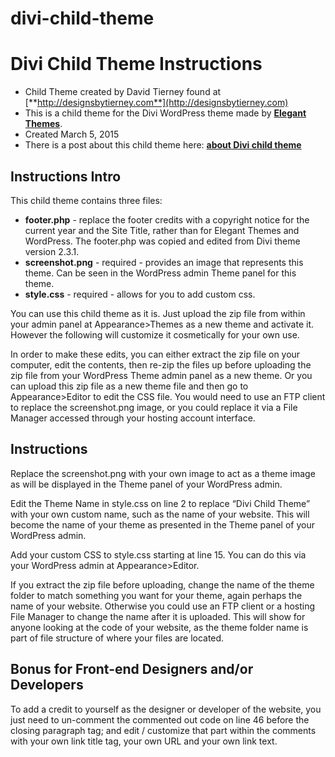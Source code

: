 # divi-child-theme

Divi Child Theme Instructions
=============================

-   Child Theme created by David Tierney found at
    [**http://designsbytierney.com**](http://designsbytierney.com)
-   This is a child theme for the Divi WordPress theme made by
    [**Elegant Themes**](http://www.elegantthemes.com/).
-   Created March 5, 2015
-   There is a post about this child theme here: [**about Divi child
    theme**](http://designsbytierney.com/2015/03/divi-child-theme-with-customized-footer-credits)

Instructions Intro
------------------

This child theme contains three files:

-   **footer.php** - replace the footer credits with a copyright notice
    for the current year and the Site Title, rather than for Elegant
    Themes and WordPress. The footer.php was copied and edited from Divi
    theme version 2.3.1.
-   **screenshot.png** - required - provides an image that represents
    this theme. Can be seen in the WordPress admin Theme panel for this
    theme.
-   **style.css** - required - allows for you to add custom css.

You can use this child theme as it is. Just upload the zip file from
within your admin panel at Appearance\>Themes as a new theme and
activate it. However the following will customize it cosmetically for
your own use.

In order to make these edits, you can either extract the zip file on
your computer, edit the contents, then re-zip the files up before
uploading the zip file from your WordPress Theme admin panel as a new
theme. Or you can upload this zip file as a new theme file and then go
to Appearance\>Editor to edit the CSS file. You would need to use an FTP
client to replace the screenshot.png image, or you could replace it via
a File Manager accessed through your hosting account interface.

Instructions
------------

Replace the screenshot.png with your own image to act as a theme image
as will be displayed in the Theme panel of your WordPress admin.

Edit the Theme Name in style.css on line 2 to replace “Divi Child Theme”
with your own custom name, such as the name of your website. This will
become the name of your theme as presented in the Theme panel of your
WordPress admin.

Add your custom CSS to style.css starting at line 15. You can do this
via your WordPress admin at Appearance\>Editor.

If you extract the zip file before uploading, change the name of the
theme folder to match something you want for your theme, again perhaps
the name of your website. Otherwise you could use an FTP client or a
hosting File Manager to change the name after it is uploaded. This will
show for anyone looking at the code of your website, as the theme folder
name is part of file structure of where your files are located.

Bonus for Front-end Designers and/or Developers
-----------------------------------------------

To add a credit to yourself as the designer or developer of the website,
you just need to un-comment the commented out code on line 46 before the
closing paragraph tag; and edit / customize that part within the
comments with your own link title tag, your own URL and your own link
text.
